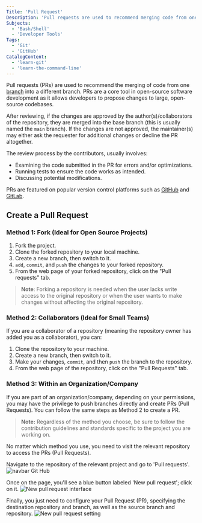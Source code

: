 ```yaml
---
Title: 'Pull Request'
Description: 'Pull requests are used to recommend merging code from one branch into a different branch. PRs are a core tool in open-source software development.'
Subjects:
  - 'Bash/Shell'
  - 'Developer Tools'
Tags:
  - 'Git'
  - 'GitHub'
CatalogContent:
  - 'learn-git'
  - 'learn-the-command-line'
---
```


Pull requests (PRs) are used to recommend the merging of code from one [branch](https://www.codecademy.com/resources/docs/git/branch) into a different branch. PRs are a core tool in open-source software development as it allows developers to propose changes to large, open-source codebases.

After reviewing, if the changes are approved by the author(s)/collaborators of the repository, they are merged into the base branch (this is usually named the `main` branch). If the changes are not approved, the maintainer(s) may either ask the requester for additional changes or decline the PR altogether.

The review process by the contributors, usually involves:

- Examining the code submitted in the PR for errors and/or optimizations.
- Running tests to ensure the code works as intended.
- Discussing potential modifications.

PRs are featured on popular version control platforms such as [GitHub](https://github.com/) and [GitLab](https://about.gitlab.com/).

## Create a Pull Request

### Method 1: Fork (Ideal for Open Source Projects)

1. Fork the project.
2. Clone the forked repository to your local machine.
3. Create a new branch, then switch to it.
4. `add`, `commit`, and `push` the changes to your forked repository.
5. From the web page of your forked repository, click on the "Pull requests" tab.

> **Note**: Forking a repository is needed when the user lacks write access to the original repository or when the user wants to make changes without affecting the original repository.

### Method 2: Collaborators (Ideal for Small Teams)

If you are a collaborator of a repository (meaning the repository owner has added you as a collaborator), you can:

1. Clone the repository to your machine.
2. Create a new branch, then switch to it.
3. Make your changes, `commit`, and then `push` the branch to the repository.
4. From the web page of the repository, click on the "Pull Requests" tab.

### Method 3: Within an Organization/Company

If you are part of an organization/company, depending on your permissions, you may have the privilege to push branches directly and create PRs (Pull Requests). You can follow the same steps as Method 2 to create a PR.

> **Note:** Regardless of the method you choose, be sure to follow the contribution guidelines and standards specific to the project you are working on.

No matter which method you use, you need to visit the relevant repository to access the PRs (Pull Requests).

Navigate to the repository of the relevant project and go to 'Pull requests'.
![navbar Git Hub](https://raw.githubusercontent.com/Codecademy/docs/main/media/dongle-pullrequest-repositorie.png)

Once on the page, you'll see a blue button labeled 'New pull request'; click on it.
![New pull request interface](https://raw.githubusercontent.com/Codecademy/docs/main/media/new-pullrequest-button.png)

Finally, you just need to configure your Pull Request (PR), specifying the destination repository and branch, as well as the source branch and repository.
![New pull request setting](https://raw.githubusercontent.com/Codecademy/docs/main/media/pullrequest-settings.png)

